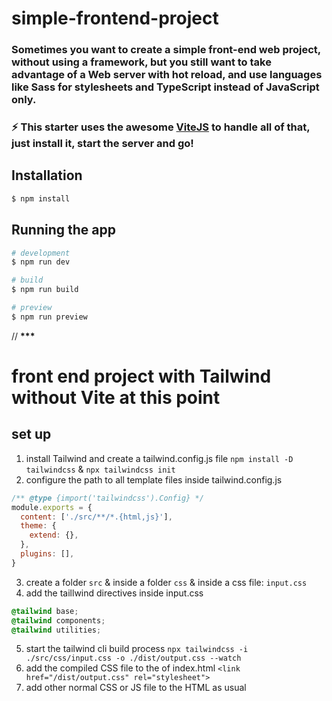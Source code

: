 # simple-frontend-project

### Sometimes you want to create a simple front-end web project, without using a framework, but you still want to take advantage of a Web server with hot reload, and use languages like Sass for stylesheets and TypeScript instead of JavaScript only.

### ⚡ This starter uses the awesome [ViteJS](https://vitejs.dev/) to handle all of that, just install it, start the server and go!

## Installation

```bash
$ npm install
```

## Running the app

```bash
# development
$ npm run dev

# build
$ npm run build

# preview
$ npm run preview
```

// ******************************************\*\*\*******************************************

# front end project with Tailwind without Vite at this point

## set up

1. install Tailwind and create a tailwind.config.js file `npm install -D tailwindcss` & `npx tailwindcss init`
2. configure the path to all template files inside tailwind.config.js

```js
/** @type {import('tailwindcss').Config} */
module.exports = {
  content: ['./src/**/*.{html,js}'],
  theme: {
    extend: {},
  },
  plugins: [],
}
```

3. create a folder `src` & inside a folder `css` & inside a css file: `input.css`
4. add the taillwind directives inside input.css

```css
@tailwind base;
@tailwind components;
@tailwind utilities;
```

5. start the tailwind cli build process
   `npx tailwindcss -i ./src/css/input.css -o ./dist/output.css --watch`
6. add the compiled CSS file to the <head> of index.html
   `<link href="/dist/output.css" rel="stylesheet">`
7. add other normal CSS or JS file to the HTML as usual
